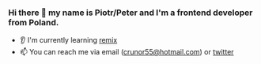 ### Hi there 👋 my name is Piotr/Peter and I'm a frontend developer from Poland.

-  👂 I'm currently learning  [remix](https://remix.run/docs/en/v1)
-  📫 You can reach me via email (crunor55@hotmail.com) or [twitter](https://twitter.com/chimisin)

<!--
**PiotrFidurski/PiotrFidurski** is a ✨ _special_ ✨ repository because its `README.md` (this file) appears on your GitHub profile.

Here are some ideas to get you started:

- 🔭 I’m currently working on ...
- 🌱 I’m currently learning ...
- 👯 I’m looking to collaborate on ...
- 🤔 I’m looking for help with ...
- 💬 Ask me about ...
- 📫 How to reach me: ...
- 😄 Pronouns: ...
- ⚡ Fun fact: ...
-->
